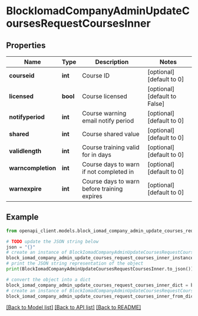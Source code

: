 # BlockIomadCompanyAdminUpdateCoursesRequestCoursesInner


## Properties

Name | Type | Description | Notes
------------ | ------------- | ------------- | -------------
**courseid** | **int** | Course ID | [optional] [default to 0]
**licensed** | **bool** | Course licensed | [optional] [default to False]
**notifyperiod** | **int** | Course warning email notify period | [optional] [default to 0]
**shared** | **int** | Course shared value | [optional] [default to 0]
**validlength** | **int** | Course training valid for in days | [optional] [default to 0]
**warncompletion** | **int** | Course days to warn if not completed in | [optional] [default to 0]
**warnexpire** | **int** | Course days to warn before training expires | [optional] [default to 0]

## Example

```python
from openapi_client.models.block_iomad_company_admin_update_courses_request_courses_inner import BlockIomadCompanyAdminUpdateCoursesRequestCoursesInner

# TODO update the JSON string below
json = "{}"
# create an instance of BlockIomadCompanyAdminUpdateCoursesRequestCoursesInner from a JSON string
block_iomad_company_admin_update_courses_request_courses_inner_instance = BlockIomadCompanyAdminUpdateCoursesRequestCoursesInner.from_json(json)
# print the JSON string representation of the object
print(BlockIomadCompanyAdminUpdateCoursesRequestCoursesInner.to_json())

# convert the object into a dict
block_iomad_company_admin_update_courses_request_courses_inner_dict = block_iomad_company_admin_update_courses_request_courses_inner_instance.to_dict()
# create an instance of BlockIomadCompanyAdminUpdateCoursesRequestCoursesInner from a dict
block_iomad_company_admin_update_courses_request_courses_inner_from_dict = BlockIomadCompanyAdminUpdateCoursesRequestCoursesInner.from_dict(block_iomad_company_admin_update_courses_request_courses_inner_dict)
```
[[Back to Model list]](../README.md#documentation-for-models) [[Back to API list]](../README.md#documentation-for-api-endpoints) [[Back to README]](../README.md)


